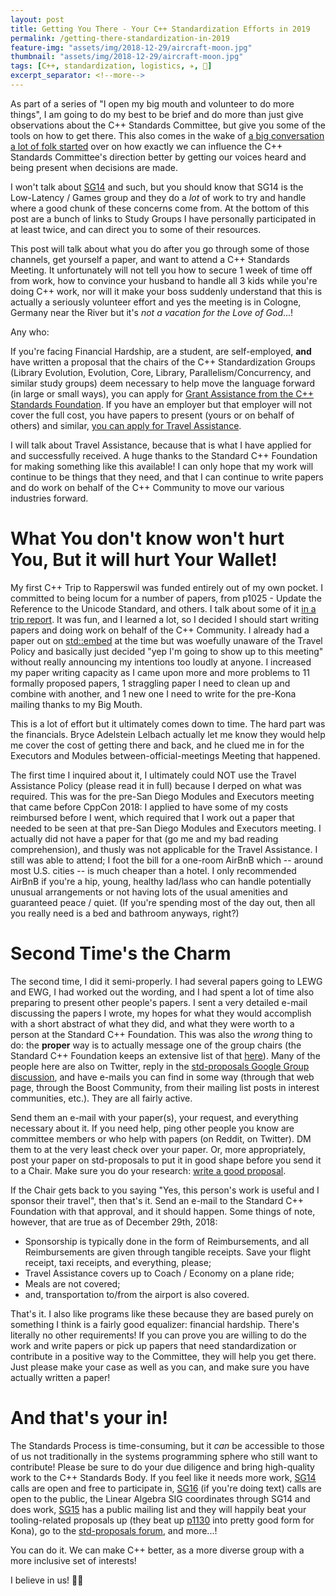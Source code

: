 ```yaml
---
layout: post
title: Getting You There - Your C++ Standardization Efforts in 2019
permalink: /getting-there-standardization-in-2019
feature-img: "assets/img/2018-12-29/aircraft-moon.jpg"
thumbnail: "assets/img/2018-12-29/aircraft-moon.jpg"
tags: [C++, standardization, logistics, ✈️, 👛]
excerpt_separator: <!--more-->
---
```


As part of a series of "I open my big mouth and volunteer to do more things", I am going to do my best to be brief and do more than just give observations about the C++ Standards Committee, but give you some of the tools on<!--more--> how to get there. This also comes in the wake of [a big conversation a lot of folk started](https://twitter.com/_Felipe/status/1078932775103803393) over on how exactly we can influence the C++ Standards Committee's direction better by getting our voices heard and being present when decisions are made.

I won't talk about [SG14](https://github.com/WG21-SG14/SG14) and such, but you should know that SG14 is the Low-Latency / Games group and they do a _lot_ of work to try and handle where a good chunk of these concerns come from. At the bottom of this post are a bunch of links to Study Groups I have personally participated in at least twice, and can direct you to some of their resources.

This post will talk about what you do after you go through some of those channels, get yourself a paper, and want to attend a C++ Standards Meeting. It unfortunately will not tell you how to secure 1 week of time off from work, how to convince your husband to handle all 3 kids while you're doing C++ work, nor will it make your boss suddenly understand that this is actually a seriously volunteer effort and yes the meeting is in Cologne, Germany near the River but it's _not a vacation for the Love of God_...!

Any who:

If you're facing Financial Hardship, are a student, are self-employed, **and** have written a proposal that the chairs of the C++ Standardization Groups (Library Evolution, Evolution, Core, Library, Parallelism/Concurrency, and similar study groups) deem necessary to help move the language forward (in large or small ways), you can apply for [Grant Assistance from the C++ Standards Foundation](https://isocpp.org/about/financial-assistance-policy). If you have an employer but that employer will not cover the full cost, you have papers to present (yours or on behalf of others) and similar, [you can apply for Travel Assistance](https://isocpp.org/about/financial-assistance-policy).

I will talk about Travel Assistance, because that is what I have applied for and successfully received. A huge thanks to the Standard C++ Foundation for making something like this available! I can only hope that my work will continue to be things that they need, and that I can continue to write papers and do work on behalf of the C++ Community to move our various industries forward.


# What You don't know won't hurt You, But it will hurt Your Wallet!

My first C++ Trip to Rapperswil was funded entirely out of my own pocket. I committed to being locum for a number of papers, from p1025 - Update the Reference to the Unicode Standard, and others. I talk about some of it [in a trip report](https://thephd.dev/rapperswil-2018-c++-committee-trip-report). It was fun, and I learned a lot, so I decided I should start writing papers and doing work on behalf of the C++ Community. I already had a paper out on [std::embed](/_vendor/future_cxx/papers/d1040.html) at the time but was woefully unaware of the Travel Policy and basically just decided "yep I'm going to show up to this meeting" without really announcing my intentions too loudly at anyone. I increased my paper writing capacity as I came upon more and more problems to 11 formally proposed papers, 1 straggling paper I need to clean up and combine with another, and 1 new one I need to write for the pre-Kona mailing thanks to my Big Mouth.

This is a lot of effort but it ultimately comes down to time. The hard part was the financials. Bryce Adelstein Lelbach actually let me know they would help me cover the cost of getting there and back, and he clued me in for the Executors and Modules between-official-meetings Meeting that happened.

The first time I inquired about it, I ultimately could NOT use the Travel Assistance Policy (please read it in full) because I derped on what was required. This was for the pre-San Diego Modules and Executors meeting that came before CppCon 2018: I applied to have some of my costs reimbursed before I went, which required that I work out a paper that needed to be seen at that pre-San Diego Modules and Executors meeting. I actually did not have a paper for that (go me and my bad reading comprehension), and thusly was not applicable for the Travel Assistance. I still was able to attend; I foot the bill for a one-room AirBnB which -- around most U.S. cities -- is much cheaper than a hotel. I only recommended AirBnB if you're a hip, young, healthy lad/lass who can handle potentially unusual arrangements or not having lots of the usual amenities and guaranteed peace / quiet. (If you're spending most of the day out, then all you really need is a bed and bathroom anyways, right?)


# Second Time's the Charm

The second time, I did it semi-properly. I had several papers going to LEWG and EWG, I had worked out the wording, and I had spent a lot of time also preparing to present other people's papers. I sent a very detailed e-mail discussing the papers I wrote, my hopes for what they would accomplish with a short abstract of what they did, and what they were worth to a person at the Standard C++ Foundation. This was also the _wrong_ thing to do: the **proper** way is to actually message one of the group chairs (the Standard C++ Foundation keeps an extensive list of that [here](https://isocpp.org/std/the-committee)). Many of the people here are also on Twitter, reply in the [std-proposals Google Group discussion](https://groups.google.com/a/isocpp.org/forum/#!forum/std-proposals), and have e-mails you can find in some way (through that web page, through the Boost Community, from their mailing list posts in interest communities, etc.). They are all fairly active.

Send them an e-mail with your paper(s), your request, and everything necessary about it. If you need help, ping other people you know are committee members or who help with papers (on Reddit, on Twitter). DM them to at the very least check over your paper. Or, more appropriately, post your paper on std-proposals to put it in good shape before you send it to a Chair. Make sure you do your research: [write a good proposal](https://thephd.dev/writing-good-proposals).

If the Chair gets back to you saying "Yes, this person's work is useful and I sponsor their travel", then that's it. Send an e-mail to the Standard C++ Foundation with that approval, and it should happen. Some things of note, however, that are true as of December 29th, 2018:

- Sponsorship is typically done in the form of Reimbursements, and all Reimbursements are given through tangible receipts. Save your flight receipt, taxi receipts, and everything, please;
- Travel Assistance covers up to Coach / Economy on a plane ride;
- Meals are not covered;
- and, transportation to/from the airport is also covered.

That's it. I also like programs like these because they are based purely on something I think is a fairly good equalizer: financial hardship. There's literally no other requirements! If you can prove you are willing to do the work and write papers or pick up papers that need standardization or contribute in a positive way to the Committee, they will help you get there. Just please make your case as well as you can, and make sure you have actually written a paper!


# And that's your in!

The Standards Process is time-consuming, but it *can* be accessible to those of us not traditionally in the systems programming sphere who still want to contribute! Please be sure to do your due diligence and bring high-quality work to the C++ Standards Body. If you feel like it needs more work, [SG14](https://github.com/WG21-SG14/SG14) calls are open and free to participate in, [SG16](https://github.com/sg16-unicode/sg16) (if you're doing text) calls are open to the public, the Linear Algebra SIG coordinates through SG14 and does work, [SG15](https://cppcast.com/2018/06/titus-winters/) has a public mailing list and they will happily beat your tooling-related proposals up (they beat up [p1130](https://thephd.dev/_vendor/future_cxx/papers/d1130.html) into pretty good form for Kona), go to the [std-proposals forum](https://groups.google.com/a/isocpp.org/forum/#!forum/std-proposals), and more...!

You can do it. We can make C++ better, as a more diverse group with a more inclusive set of interests!

I believe in us! 🧡🧡
